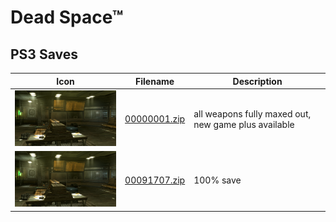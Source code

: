 # Dead Space™

## PS3 Saves

| Icon | Filename | Description |
|------|----------|-------------|
| ![Dead Space™](ICON0.PNG) | [00000001.zip](00000001.zip) | all weapons fully maxed out, new game plus available |
| ![Dead Space™](ICON0.PNG) | [00091707.zip](00091707.zip) | 100% save |
